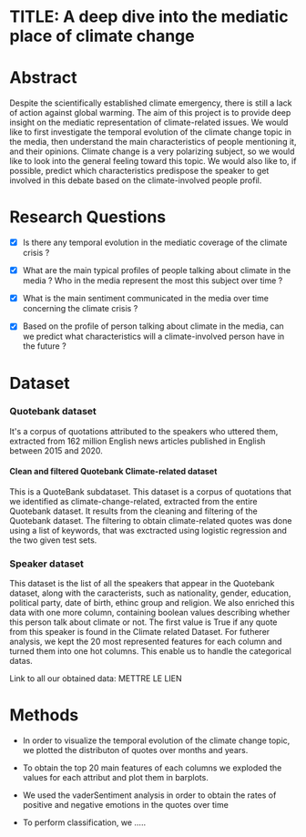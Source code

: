 # TITLE: A deep dive into the mediatic place of climate change

# Abstract 

Despite the scientifically established climate emergency, there is still a lack of action against global warming. The aim of this project is to provide deep insight on the mediatic representation of climate-related issues. We would like to first investigate the temporal evolution of the climate change topic in the media, then understand the main characteristics of people mentioning it, and their opinions. Climate change is a very polarizing subject, so we would like to look into the general feeling toward this topic. We would also like to, if possible, predict which characteristics predispose the speaker to get involved in this debate based on the climate-involved people profil.

# Research Questions
 
- [x] Is there any temporal evolution in the mediatic coverage of the climate crisis ? 
 
- [x] What are the main typical profiles of people talking about climate in the media ? Who in the media represent the most this subject over time ?   

- [x] What is the main sentiment communicated in the media over time concerning the climate crisis ? 
 
- [x]  Based on the profile of person talking about climate in the media, can we predict what characteristics will a climate-involved person have in the future ?

# Dataset 

### Quotebank dataset 
It's a corpus of quotations attributed to the speakers who uttered them, extracted from 162 million English news articles published in English between 2015 and 2020. 

#### Clean and filtered Quotebank Climate-related dataset
This is a QuoteBank subdataset.
This dataset is a corpus of quotations that we identified as climate-change-related, extracted from the entire Quotebank dataset. It results from the cleaning and filtering of the Quotebank dataset. The filtering to obtain climate-related quotes was done using a list of keywords, that was exctracted using logistic regression and the two given test sets. 

### Speaker dataset
This dataset is the list of all the speakers that appear in the Quotebank dataset, along with the caracterists, such as nationality, gender, education, political party, date of birth, ethinc group and religion. We also enriched this data with one more column, containing boolean values describing whether this person talk about climate or not. The first value is True if any quote from this speaker is found in the Climate related Dataset. For futherer analysis, we kept the 20 most represented features for each column and turned them into one hot columns. This enable us to handle the categorical datas.

Link to all our obtained data: METTRE LE LIEN

# Methods

- In order to visualize the temporal evolution of the climate change topic, we plotted the distributon of quotes over months and years.

- To obtain the top 20 main features of each columns we exploded the values for each attribut and plot them in barplots.

- We used the vaderSentiment analysis in order to obtain the rates of positive and negative emotions in the quotes over time

- To perform classification, we .....



